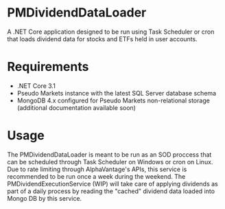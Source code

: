 # PMDividendDataLoader
A .NET Core application designed to be run using Task Scheduler or cron that loads dividend data for stocks and ETFs held in user accounts.

# Requirements
* .NET Core 3.1
* Pseudo Markets instance with the latest SQL Server database schema
* MongoDB 4.x configured for Pseudo Markets non-relational storage (additional documentation available soon)

# Usage
The PMDividendDataLoader is meant to be run as an SOD proccess that can be scheduled through Task Scheduler on Windows or cron on Linux. Due to rate limiting through AlphaVantage's APIs, this service is recommended to be run once a week during the weekend. The PMDividendExecutionService (WIP) will take care of applying dividends as part of a daily process by reading the "cached" dividend data loaded into Mongo DB by this service.
